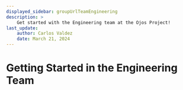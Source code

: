 ```yaml
---
displayed_sidebar: groupUrlTeamEngineering
description: >
    Get started with the Engineering team at the Ojos Project!
last_update:
    author: Carlos Valdez
    date: March 21, 2024
---
```

# Getting Started in the Engineering Team
